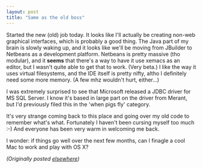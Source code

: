 ```yaml
---
layout: post
title: "Same as the old boss"
---
```




<p>Started the new (old) job today. It looks like I'll
actually be creating non-web graphical interfaces, which is
probably a good thing. The Java part of my brain is slowly
waking up, and it looks like we'll be moving from JBuilder
to Netbeans as a development platform. Netbeans is pretty
massive (tho modular), and it <b>seems</b> that there's a
way to have it use  xemacs as an editor, but I wasn't quite
able to get that to work. (Very beta.) I like the way it
uses virtual filesystems, and the IDE itself is pretty
nifty, altho I definitely need some more memory. (A few mhz
wouldn't hurt, either...)

<p>I was extremely surprised to see that Microsoft released
a JDBC driver for MS SQL Server. I know it's based in large
part on the driver from Merant, but I'd previously filed
this in the 'when pigs fly' category.

<p>It's very strange coming back to this place and going
over my old code to remember what's what. Fortunately I
haven't been cursing myself too much :-) And everyone has
been very warm in welcoming me back.

<p>I wonder: if things go well over the next few months, can
I finagle a cool Mac to work and play with OS X?

<p><em>(Originally posted <a href="http://www.advogato.org/person/cwinters/diary.html?start=83">elsewhere</a>)</em></p>


